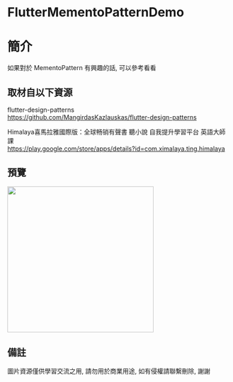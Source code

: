 # FlutterMementoPatternDemo

簡介
==================================
如果對於 MementoPattern 有興趣的話, 可以參考看看                                 

取材自以下資源
--------
flutter-design-patterns                                                                 
https://github.com/MangirdasKazlauskas/flutter-design-patterns                       			
	
Himalaya喜馬拉雅國際版：全球畅销有聲書 聽小說 自我提升學習平台 英語大師課                                                                 
https://play.google.com/store/apps/details?id=com.ximalaya.ting.himalaya     
                  		 
預覽
--------
<p align="left">
  <img src="https://i.imgur.com/Vlb0KUd.png" height="330"/>
</p> 

備註
--------
圖片資源僅供學習交流之用, 請勿用於商業用途, 如有侵權請聯繫刪除, 謝謝

